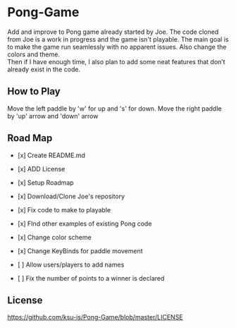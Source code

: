 # Pong-Game
Add and improve to Pong game already started by Joe. The code cloned from Joe is a work in progress and the game isn't playable.
The main goal is to make the game run seamlessly with no apparent issues. Also change the colors and theme.   
Then if I have enough time, I also plan to add some neat features that don’t already exist in the code. 

## How to Play
Move the left paddle by 'w' for up and 's' for down. Move the right paddle by 'up' arrow and 'down' arrow
## Road Map

* <p>[x] Create README.md</p>
* <p>[x] ADD License</p>
* <p>[x] Setup Roadmap</p>
* <p>[x] Download/Clone Joe's repository</p> 
* <p>[x] Fix code to make to playable</p>
* <p>[x] FInd other examples of existing Pong code</p>
* <p>[x] Change color scheme</p>
* <p>[x] Change KeyBinds for paddle movement</p>
* <p>[ ] Allow users/players to add names</p>
* <p>[ ] Fix the number of points to a winner is declared</p>

## License 
https://github.com/ksu-is/Pong-Game/blob/master/LICENSE

